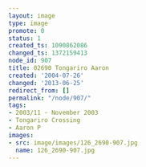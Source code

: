 ```yaml
---
layout: image
type: image
promote: 0
status: 1
created_ts: 1090862086
changed_ts: 1372159413
node_id: 907
title: 02690 Tongariro Aaron
created: '2004-07-26'
changed: '2013-06-25'
redirect_from: []
permalink: "/node/907/"
tags:
- 2003/11 - November 2003
- Tongariro Crossing
- Aaron P
images:
- src: image/images/126_2690-907.jpg
  name: 126_2690-907.jpg
---
```


